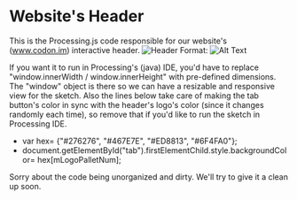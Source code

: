 Website's Header
================

This is the Processing.js code responsible for our website's (www.codon.im) interactive header.
![Header](http://codon.im/wp-content/uploads/Screen-Shot-2014-12-18-at-4.15.05-PM.png)
Format: ![Alt Text](url)

If you want it to run in Processing's (java) IDE, you'd have to replace "window.innerWidth / window.innerHeight" with pre-defined dimensions. The "window" object is there so we can have a resizable and responsive view for the sketch. Also the lines below take care of making the tab button's color in sync with the header's logo's color (since it changes randomly each time), so remove that if you'd like to run the sketch in Processing IDE.
- var hex= {"#276276", "#467E7E", "#ED8813", "#6F4FA0"};
- document.getElementById("tab").firstElementChild.style.backgroundColor= hex[mLogoPalletNum];

Sorry about the code being unorganized and dirty. We'll try to give it a clean up soon.
